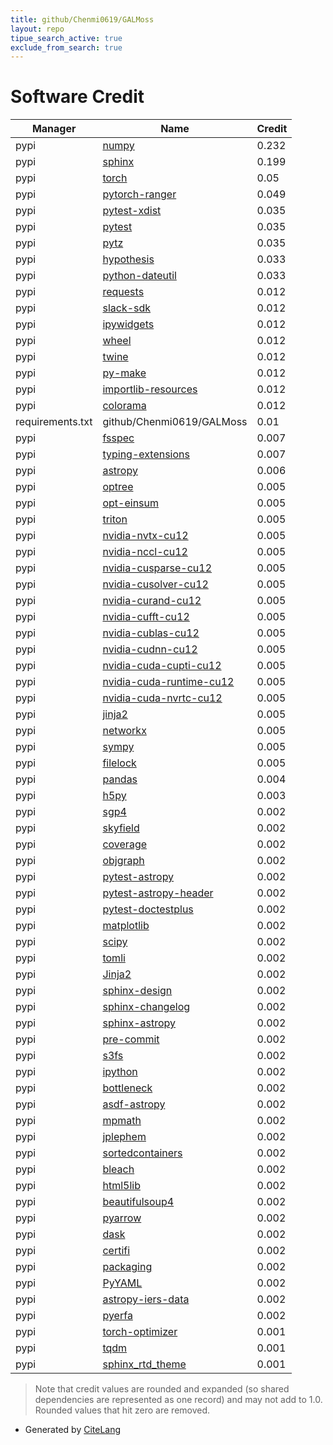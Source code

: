 ```yaml
---
title: github/Chenmi0619/GALMoss
layout: repo
tipue_search_active: true
exclude_from_search: true
---
```

# Software Credit

|Manager|Name|Credit|
|-------|----|------|
|pypi|[numpy](https://www.numpy.org)|0.232|
|pypi|[sphinx](https://www.sphinx-doc.org/)|0.199|
|pypi|[torch](https://pytorch.org/)|0.05|
|pypi|[pytorch-ranger](https://pypi.org/project/pytorch-ranger)|0.049|
|pypi|[pytest-xdist](https://pypi.org/project/pytest-xdist)|0.035|
|pypi|[pytest](https://pypi.org/project/pytest)|0.035|
|pypi|[pytz](https://pypi.org/project/pytz)|0.035|
|pypi|[hypothesis](https://pypi.org/project/hypothesis)|0.033|
|pypi|[python-dateutil](https://pypi.org/project/python-dateutil)|0.033|
|pypi|[requests](https://pypi.org/project/requests)|0.012|
|pypi|[slack-sdk](https://pypi.org/project/slack-sdk)|0.012|
|pypi|[ipywidgets](https://pypi.org/project/ipywidgets)|0.012|
|pypi|[wheel](https://pypi.org/project/wheel)|0.012|
|pypi|[twine](https://pypi.org/project/twine)|0.012|
|pypi|[py-make](https://pypi.org/project/py-make)|0.012|
|pypi|[importlib-resources](https://pypi.org/project/importlib-resources)|0.012|
|pypi|[colorama](https://pypi.org/project/colorama)|0.012|
|requirements.txt|github/Chenmi0619/GALMoss|0.01|
|pypi|[fsspec](https://pypi.org/project/fsspec)|0.007|
|pypi|[typing-extensions](https://pypi.org/project/typing-extensions)|0.007|
|pypi|[astropy](https://www.astropy.org/)|0.006|
|pypi|[optree](https://github.com/metaopt/optree)|0.005|
|pypi|[opt-einsum](https://pypi.org/project/opt-einsum)|0.005|
|pypi|[triton](https://pypi.org/project/triton)|0.005|
|pypi|[nvidia-nvtx-cu12](https://pypi.org/project/nvidia-nvtx-cu12)|0.005|
|pypi|[nvidia-nccl-cu12](https://pypi.org/project/nvidia-nccl-cu12)|0.005|
|pypi|[nvidia-cusparse-cu12](https://pypi.org/project/nvidia-cusparse-cu12)|0.005|
|pypi|[nvidia-cusolver-cu12](https://pypi.org/project/nvidia-cusolver-cu12)|0.005|
|pypi|[nvidia-curand-cu12](https://pypi.org/project/nvidia-curand-cu12)|0.005|
|pypi|[nvidia-cufft-cu12](https://pypi.org/project/nvidia-cufft-cu12)|0.005|
|pypi|[nvidia-cublas-cu12](https://pypi.org/project/nvidia-cublas-cu12)|0.005|
|pypi|[nvidia-cudnn-cu12](https://pypi.org/project/nvidia-cudnn-cu12)|0.005|
|pypi|[nvidia-cuda-cupti-cu12](https://pypi.org/project/nvidia-cuda-cupti-cu12)|0.005|
|pypi|[nvidia-cuda-runtime-cu12](https://pypi.org/project/nvidia-cuda-runtime-cu12)|0.005|
|pypi|[nvidia-cuda-nvrtc-cu12](https://pypi.org/project/nvidia-cuda-nvrtc-cu12)|0.005|
|pypi|[jinja2](https://pypi.org/project/jinja2)|0.005|
|pypi|[networkx](https://pypi.org/project/networkx)|0.005|
|pypi|[sympy](https://pypi.org/project/sympy)|0.005|
|pypi|[filelock](https://pypi.org/project/filelock)|0.005|
|pypi|[pandas](https://pandas.pydata.org)|0.004|
|pypi|[h5py](http://www.h5py.org)|0.003|
|pypi|[sgp4](https://pypi.org/project/sgp4)|0.002|
|pypi|[skyfield](https://pypi.org/project/skyfield)|0.002|
|pypi|[coverage](https://pypi.org/project/coverage)|0.002|
|pypi|[objgraph](https://pypi.org/project/objgraph)|0.002|
|pypi|[pytest-astropy](https://pypi.org/project/pytest-astropy)|0.002|
|pypi|[pytest-astropy-header](https://pypi.org/project/pytest-astropy-header)|0.002|
|pypi|[pytest-doctestplus](https://pypi.org/project/pytest-doctestplus)|0.002|
|pypi|[matplotlib](https://pypi.org/project/matplotlib)|0.002|
|pypi|[scipy](https://pypi.org/project/scipy)|0.002|
|pypi|[tomli](https://pypi.org/project/tomli)|0.002|
|pypi|[Jinja2](https://pypi.org/project/Jinja2)|0.002|
|pypi|[sphinx-design](https://pypi.org/project/sphinx-design)|0.002|
|pypi|[sphinx-changelog](https://pypi.org/project/sphinx-changelog)|0.002|
|pypi|[sphinx-astropy](https://pypi.org/project/sphinx-astropy)|0.002|
|pypi|[pre-commit](https://pypi.org/project/pre-commit)|0.002|
|pypi|[s3fs](https://pypi.org/project/s3fs)|0.002|
|pypi|[ipython](https://pypi.org/project/ipython)|0.002|
|pypi|[bottleneck](https://pypi.org/project/bottleneck)|0.002|
|pypi|[asdf-astropy](https://pypi.org/project/asdf-astropy)|0.002|
|pypi|[mpmath](https://pypi.org/project/mpmath)|0.002|
|pypi|[jplephem](https://pypi.org/project/jplephem)|0.002|
|pypi|[sortedcontainers](https://pypi.org/project/sortedcontainers)|0.002|
|pypi|[bleach](https://pypi.org/project/bleach)|0.002|
|pypi|[html5lib](https://pypi.org/project/html5lib)|0.002|
|pypi|[beautifulsoup4](https://pypi.org/project/beautifulsoup4)|0.002|
|pypi|[pyarrow](https://pypi.org/project/pyarrow)|0.002|
|pypi|[dask](https://pypi.org/project/dask)|0.002|
|pypi|[certifi](https://pypi.org/project/certifi)|0.002|
|pypi|[packaging](https://pypi.org/project/packaging)|0.002|
|pypi|[PyYAML](https://pypi.org/project/PyYAML)|0.002|
|pypi|[astropy-iers-data](https://pypi.org/project/astropy-iers-data)|0.002|
|pypi|[pyerfa](https://pypi.org/project/pyerfa)|0.002|
|pypi|[torch-optimizer](https://github.com/jettify/pytorch-optimizer)|0.001|
|pypi|[tqdm](https://tqdm.github.io)|0.001|
|pypi|[sphinx_rtd_theme](https://github.com/rtfd/sphinx_rtd_theme/)|0.001|


> Note that credit values are rounded and expanded (so shared dependencies are represented as one record) and may not add to 1.0. Rounded values that hit zero are removed.


- Generated by [CiteLang](https://github.com/vsoch/citelang)
